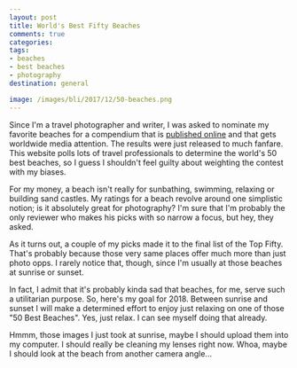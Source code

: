 ```yaml
---
layout: post
title: World's Best Fifty Beaches
comments: true
categories:
tags:
- beaches
- best beaches
- photography
destination: general

image: /images/bli/2017/12/50-beaches.png
---
```


Since I'm a travel photographer and writer, I was asked to nominate my favorite beaches for a compendium that is [published online](https://www.worlds50beaches.com) and that gets worldwide media attention. The results were just released to much fanfare. This website polls lots of travel professionals to determine the world's 50 best beaches, so I guess I shouldn't feel guilty about weighting the contest with my biases. 

For my money, a beach isn't really for sunbathing, swimming, relaxing or building sand castles. My ratings for a beach revolve around one simplistic notion; is it absolutely great for photography? I'm sure that I'm probably the only reviewer who makes his picks with so narrow a focus, but hey, they asked. 

As it turns out, a couple of my picks made it to the final list of the Top Fifty. That's probably because those very same places offer much more than just photo opps. I rarely notice that, though, since I'm usually at those beaches at sunrise or sunset. 

In fact, I admit that it's probably kinda sad that beaches, for me, serve such a utilitarian purpose. So, here's my goal for 2018. Between sunrise and sunset I will make a determined effort to enjoy just relaxing on one of those "50 Best Beaches". Yes, just relax. I can see myself doing that already.

Hmmm, those images I just took at sunrise, maybe I should upload them into my computer. I should really be cleaning my lenses right  now. Whoa, maybe I should look at the beach from another camera angle...

